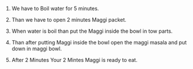 1. We have to Boil water for 5 minutes.

2. Than we have to open 2 minutes Maggi packet.

3. When water is boil than put the Maggi inside the bowl in tow parts.

4. Than after putting Maggi inside the bowl open the maggi masala and put 
down in maggi bowl.

5. After 2 Minutes Your 2 Mintes Maggi  is ready to eat.